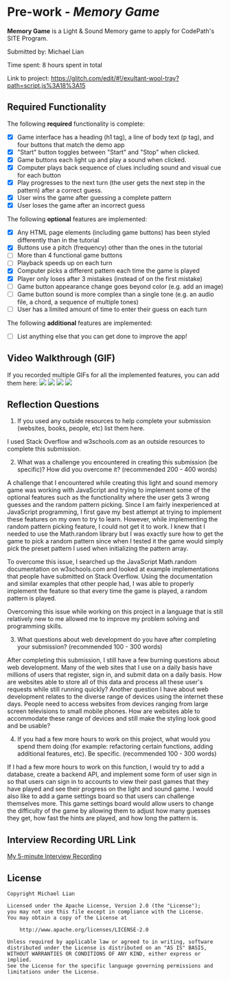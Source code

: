 # Pre-work - *Memory Game*

**Memory Game** is a Light & Sound Memory game to apply for CodePath's SITE Program. 

Submitted by: Michael Lian

Time spent: 8 hours spent in total

Link to project: https://glitch.com/edit/#!/exultant-wool-tray?path=script.js%3A18%3A15

## Required Functionality

The following **required** functionality is complete:

* [x] Game interface has a heading (h1 tag), a line of body text (p tag), and four buttons that match the demo app
* [x] "Start" button toggles between "Start" and "Stop" when clicked. 
* [x] Game buttons each light up and play a sound when clicked. 
* [x] Computer plays back sequence of clues including sound and visual cue for each button
* [x] Play progresses to the next turn (the user gets the next step in the pattern) after a correct guess. 
* [x] User wins the game after guessing a complete pattern
* [x] User loses the game after an incorrect guess

The following **optional** features are implemented:

* [x] Any HTML page elements (including game buttons) has been styled differently than in the tutorial
* [x] Buttons use a pitch (frequency) other than the ones in the tutorial
* [ ] More than 4 functional game buttons
* [ ] Playback speeds up on each turn
* [x] Computer picks a different pattern each time the game is played
* [x] Player only loses after 3 mistakes (instead of on the first mistake)
* [ ] Game button appearance change goes beyond color (e.g. add an image)
* [ ] Game button sound is more complex than a single tone (e.g. an audio file, a chord, a sequence of multiple tones)
* [ ] User has a limited amount of time to enter their guess on each turn

The following **additional** features are implemented:

- [ ] List anything else that you can get done to improve the app!

## Video Walkthrough (GIF)

If you recorded multiple GIFs for all the implemented features, you can add them here:
![](https://i.imgur.com/dMg0Miq.gif)
![](https://i.imgur.com/Hc2OxLg.gif)
![](gif3-link-here)
![](gif4-link-here)

## Reflection Questions
1. If you used any outside resources to help complete your submission (websites, books, people, etc) list them here. 

I used Stack Overflow and w3schools.com as an outside resources to complete this submission.

2. What was a challenge you encountered in creating this submission (be specific)? How did you overcome it? (recommended 200 - 400 words) 

A challenge that I encountered while creating this light and sound memory game was working with JavaScript and trying to implement some of the optional features such as the functionality where the user gets 3 wrong guesses and the random pattern picking. Since I am fairly inexperienced at JavaScript programming, I first gave my best attempt at trying to implement these features on my own to try to learn. However, while implementing the random pattern picking feature, I could not get it to work. I knew that I needed to use the Math.random library but I was exactly sure how to get the game to pick a random pattern since when I tested it the game would simply pick the preset pattern I used when initializing the pattern array.

To overcome this issue, I searched up the JavaScript Math.random documentation on w3schools.com and looked at example implementations that people have submitted on Stack Overflow. Using the documentation and similar examples that other people had, I was able to properly implement the feature so that every time the game is played, a random pattern is played.

Overcoming this issue while working on this project in a language that is still relatively new to me allowed me to improve my problem solving and programming skills.


3. What questions about web development do you have after completing your submission? (recommended 100 - 300 words) 

After completing this submission, I still have a few burning questions about web development. Many of the web sites that I use on a daily basis have millions of users that register, sign in, and submit data on a daily basis. How are websites able to store all of this data and process all these user's requests while still running quickly? Another question I have about web development relates to the diverse range of devices using the internet these days. People need to access websites from devices ranging from large screen televisions to small mobile phones. How are websites able to accommodate these range of devices and still make the styling look good and be usable?

4. If you had a few more hours to work on this project, what would you spend them doing (for example: refactoring certain functions, adding additional features, etc). Be specific. (recommended 100 - 300 words) 

If I had a few more hours to work on this function, I would try to add a database, create a backend API, and implement some form of user sign in so that users can sign in to accounts to view their past games that they have played and see their progress on the light and sound game. I would also like to add a game settings board so that users can challenge themselves more. This game settings board would allow users to change the difficulty of the game by allowing them to adjust how many guesses they get, how fast the hints are played, and how long the pattern is.



## Interview Recording URL Link

[My 5-minute Interview Recording](your-link-here)


## License

    Copyright Michael Lian

    Licensed under the Apache License, Version 2.0 (the "License");
    you may not use this file except in compliance with the License.
    You may obtain a copy of the License at

        http://www.apache.org/licenses/LICENSE-2.0

    Unless required by applicable law or agreed to in writing, software
    distributed under the License is distributed on an "AS IS" BASIS,
    WITHOUT WARRANTIES OR CONDITIONS OF ANY KIND, either express or implied.
    See the License for the specific language governing permissions and
    limitations under the License.
